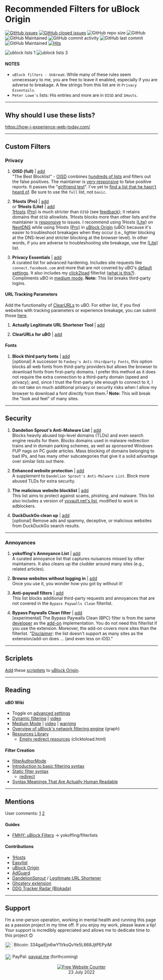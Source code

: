 # Recommended Filters for uBlock Origin

[![GitHub issues](https://img.shields.io/github/issues/yokoffing/filterlists)](https://github.com/yokoffing/filterlists/issues)
[![GitHub closed issues](https://badgen.net/github/closed-issues/yokoffing/filterlists?color=green)](https://github.com/yokoffing/filterlists/issues?q=is%3Aissue+is%3Aclosed)
![GitHub repo size](https://img.shields.io/github/repo-size/yokoffing/filterlists)
![GitHub](https://img.shields.io/github/license/yokoffing/filterlists?color=blue)
![GitHub Maintained](https://img.shields.io/badge/Open%20Source-Yes-green)
![GitHub commit activity](https://img.shields.io/github/commit-activity/y/yokoffing/filterlists)
![GitHub last commit](https://img.shields.io/github/last-commit/yokoffing/filterlists)
![GitHub Maintained](https://img.shields.io/badge/maintained-yes-green)
[![Hits](https://hits.seeyoufarm.com/api/count/incr/badge.svg?url=https%3A%2F%2Fgithub.com%2Fyokoffing%2Ffilterlists&count_bg=%2379C83D&title_bg=%23555555&icon=&icon_color=%23E7E7E7&title=hits&edge_flat=false)](https://hits.seeyoufarm.com)

![ublock lists 1](https://user-images.githubusercontent.com/11689349/193416193-9909ff8a-5e2c-4213-b151-e8d5f687d63f.png)
![ublock lists 3](https://user-images.githubusercontent.com/11689349/193416253-b89a2e66-b335-4dbb-a243-82e571beaf64.png)


#### NOTES
 - `uBlock filters - Unbreak`: While many of these rules seem unnecessary to me, you are free to leave it enabled, especially if you are adverse to breakage. A few strings from this list are in `Privacy Essentails`.
 - `Peter Lowe's` lists: His entries and more are in `OISD` and `1Hosts`.
  
 ***
 
 ## Why should I use these lists?
https://how-i-experience-web-today.com/

***

## Custom Filters

### Privacy

1) **OISD (full)** | [add](https://oisd.nl/downloads)
<br> "The Best Blocklist" - [OISD](https://oisd.nl/) combines [hundreds of lists](https://oisd.nl/includedlists/full) and filters out the false positives. The maintainer is [very responsive](https://www.reddit.com/r/oisd_blocklist/comments/s70dhx/oisd_domain_blocklist/?sort=new) to false positive reports. It passes the "[girlfriend test](https://www.urbandictionary.com/define.php?term=girlfriend%20test#:~:text=When%20a%20piece%20of%20technology%20is%20easy%20enough%20for%20your%20girlfriend%20to%20use%20without%20calling%20you)". I've yet to [find a list that he hasn't heard of](https://oisd.nl/knownlists.php). Be sure to use the `full` list, not `basic`.

2) **1Hosts (Pro)** | [add](https://raw.githubusercontent.com/badmojr/1Hosts/master/Pro/adblock.txt)
<br> or **1Hosts (Lite)** | [add](https://o0.pages.dev/Lite/adblock.txt)
<br> [1Hosts](https://github.com/badmojr/1Hosts#safeguard-your-devices-against-pesky-ads-trackers-and-malware) [(Pro)](https://raw.githubusercontent.com/badmojr/1Hosts/master/Pro/adblock.txt) is much stricter than `OISD` (see [feedback](https://old.reddit.com/r/nextdns/comments/uxwabr/kind_of_amazed_at_1hosts_pro/)); it retains domains that `OISD` allowlists. 1Hosts blocks more than other lists and the maintainer is [responsive](https://github.com/badmojr/1Hosts/issues) to issues. I recommend using 1Hosts [(Lite)](https://github.com/badmojr/1Hosts#1hosts-lite) on [NextDNS](https://nextdns.io/?from=xujj63g5) while using 1Hosts [(Pro)](https://github.com/badmojr/1Hosts#1hosts-pro) in [uBlock Origin](https://addons.mozilla.org/blog/ublock-origin-everything-you-need-to-know-about-the-ad-blocker/) (uBO) because it's easier to troubleshoot breakages when they occur (i.e., lighter blocking at the DNS-level and stricter blocking at the browser-level). In other words, if you are adverse to troubleshooting site breakage, use the [(Lite)](https://o0.pages.dev/Lite/adblock.txt) list.

3) **Privacy Essentials** | [add](https://raw.githubusercontent.com/yokoffing/filterlists/main/privacy_essentials.txt) 
<br> A curated list for advanced hardening. Includes site requests like `connect.facebook.com` and more that are not covered by uBO's [default settings](https://github.com/gorhill/uBlock/wiki/uBlock-and-others:-Blocking-ads,-trackers,-malwares#observations). It also includes my [click2load](https://raw.githubusercontent.com/yokoffing/filterlists/main/click2load.txt) filterlist ([what is this?](https://twitter.com/gorhill/status/1377613392559636486)). Compliments uBO in [medium mode](https://github.com/gorhill/uBlock/wiki/Blocking-mode:-medium-mode). **Note:** This list breaks third-party logins.

#### URL Tracking Parameters

Add the functionality of [ClearURLs](https://github.com/ClearURLs/Addon#-clearurls-) to uBO. For either list, if you find websites with tracking parameters or experience breakage, you can submit those [here](https://github.com/DandelionSprout/adfilt/discussions/163?sort=new).
1) **Actually Legitimate URL Shortener Tool** | [add](https://raw.githubusercontent.com/DandelionSprout/adfilt/master/LegitimateURLShortener.txt)

2) **ClearURLs for uBO** | [add](https://raw.githubusercontent.com/DandelionSprout/adfilt/master/ClearURLs%20for%20uBo/clear_urls_uboified.txt)

#### Fonts

1) **Block third party fonts** | [add](https://raw.githubusercontent.com/yokoffing/filterlists/main/block_third_party_fonts.txt)
<br> [optional] A successor to `Fanboy's Anti-thirdparty Fonts`, this option blocks all web fonts from third-party providers but allows the browser to download fonts from first-party domains. I prefer this method as it does not require the extra connection to a third-party domain (speed and privacy); and, since I trust the first-party site enough to connect to it, I do not take on much additional privacy or security risks when I allow my browser to download a font directly from them.<sup>[1](https://collinmbarrett.com/block-web-fonts/)</sup> **Note:** This will break the "look and feel" of many sites.

***

## Security

1) **Dandelion Sprout's Anti-Malware List** | [add](https://raw.githubusercontent.com/DandelionSprout/adfilt/master/Dandelion%20Sprout's%20Anti-Malware%20List.txt)
<br> Blocks heavily abused top-level domains (TLDs) and even search engine results for them. Blocks domains used in malware redirection trains and in domain parking schemes, as well as sponsored Windows PUP nags on PC guide articles. Mass blocking of domains belonging to bad IPs, and has many other subcategories that give it a solid advantage over similar lists out there.

2) **Enhanced website protection** | [add](https://raw.githubusercontent.com/yokoffing/filterlists/main/enhanced_site_protection.txt)
<br> A supplement to `Dandelion Sprout's Anti-Malware List`. Block more abused TLDs for extra security.

3) **The malicious website blocklist** | [add](https://raw.githubusercontent.com/iam-py-test/my_filters_001/main/antimalware.txt)
<br> This list aims to protect against scams, phishing, and malware. This list also includes a version of [vxvault.net's list](https://github.com/iam-py-test/vxvault_filter), modified to work in adblockers.

4) **DuckDuckGo clean up** | [add](https://raw.githubusercontent.com/iam-py-test/my_filters_001/main/duckduckgo-clean-up.txt)
<br> [optional] Remove ads and spammy, deceptive, or malicious websites from DuckDuckGo search results.

***

### Annoyances

1) **yokoffing's Annoyance List** | [add](https://raw.githubusercontent.com/yokoffing/filterlists/main/annoyance_list.txt)
<br> A curated annoyance list that captures nuisances missed by other maintainers. It also cleans up the cludder around many sites (e.g., related articles).

2) **Browse websites without logging in** | [add](https://raw.githubusercontent.com/DandelionSprout/adfilt/master/BrowseWebsitesWithoutLoggingIn.txt)
<br> Once you use it, you wonder how you got by without it!

3) **Anti-paywall filters** | [add](https://raw.githubusercontent.com/llacb47/miscfilters/master/antipaywall.txt)
 <br> This list blocks additional third-party requests and annoyances that are not covered in the `Bypass Paywalls Clean` filterlist.

4) **Bypass Paywalls Clean filter** | [add](https://gitlab.com/magnolia1234/bypass-paywalls-clean-filters/-/raw/main/bpc-paywall-filter.txt)
 <br> [experimental] The Bypass Paywalls Clean (BPC) filter is from the same [developer](https://gitlab.com/magnolia1234) as the [add-on](https://addons.mozilla.org/en-US/firefox/addon/bypass-paywalls-clean/) implementation. You do not need this filterlist if you use the extension. Moreover, the add-on covers more sites than the filterlist. "[Disclaimer](https://gitlab.com/magnolia1234/bypass-paywalls-clean-filters#bypass-paywalls-clean-filters): the list doesn't support as many sites as the extension/add-on does ... (and even less on iOS)."
 
 ***
 
## Scriplets
[Add](https://github.com/gorhill/uBlock/wiki/Advanced-settings#userresourceslocation) these [scriptlets](https://github.com/uBlock-user/uBO-Scriptlets) to [uBlock Origin](https://addons.mozilla.org/blog/ublock-origin-everything-you-need-to-know-about-the-ad-blocker/).

***

## Reading
#### uBO Wiki
* Toggle on [advanced settings](https://github.com/gorhill/uBlock/wiki/Advanced-user-features)
* [Dynamic filtering](https://github.com/gorhill/uBlock/wiki/Dynamic-filtering:-quick-guide) | [video](https://www.youtube.com/watch?v=2lisQQmWQkY)
* [Medium Mode](https://github.com/gorhill/uBlock/wiki/Blocking-mode:-medium-mode) | [video](https://youtu.be/2lisQQmWQkY?t=804) | [warning](https://old.reddit.com/r/firefox/comments/y0oce5/comment/irvpvrn/?context=1)
* [Overview of uBlock's network filtering engine](https://github.com/gorhill/uBlock/wiki/Overview-of-uBlock's-network-filtering-engine) (graph)
* [Resources Library](https://github.com/gorhill/uBlock/wiki/Resources-Library#defuser-scriptlets)
    * [Empty redirect resources](https://github.com/gorhill/uBlock/wiki/Resources-Library#empty-redirect-resources) (clicktoload.html)

#### Filter Creation
* [filterAuthorMode](https://github.com/gorhill/uBlock/wiki/Advanced-settings#filterauthormode)
* [Introduction to basic filtering syntax](https://github.com/gorhill/uBlock/wiki/Introduction-to-basic-filtering-syntax)
* [Static filter syntax](https://github.com/gorhill/uBlock/wiki/Static-filter-syntax)
    * [redirect](https://github.com/gorhill/uBlock/wiki/Static-filter-syntax#redirect)
* [Syntax Meanings That Are Actually Human Readable](https://github.com/DandelionSprout/adfilt/blob/master/Wiki/SyntaxMeaningsThatAreActuallyHumanReadable.md)

***

## Mentions

User comments: [1](https://old.reddit.com/r/uBlockOrigin/comments/t5ipte/deleted_by_user/hz5edjk/?context=2) [2](https://old.reddit.com/r/dataisbeautiful/comments/t52qxa/oc_i_updated_our_famous_password_table_for_2022/hz4bcq8/?context=2)

#### Guides
* [FMHY: uBlock Filters](https://github.com/nbats/FMHYedit/blob/main/STORAGE.md#ublock-filters) → yokoffing/filterlists

#### Contributions
* [1Hosts](https://github.com/badmojr/1Hosts/issues?q=is%3Aissue+author%3Ayokoffing+)
* [Easylist](https://github.com/easylist/easylist/issues?q=is%3Aissue+author%3Ayokoffing+)
* [uBlock Origin](https://github.com/uBlockOrigin/uAssets/issues?q=is%3Aissue+author%3Ayokoffing+)
* [AdGuard](https://github.com/AdguardTeam/AdguardFilters/issues?q=is%3Aissue+author%3Ayokoffing+)
* [DandelionSprout](https://github.com/DandelionSprout/adfilt/issues?q=+author%3Ayokoffing) / [Legitimate URL Shortener](https://github.com/DandelionSprout/adfilt/discussions/163?sort=new)
* [Ghostery extension](https://github.com/ghostery/ghostery-extension/issues?q=is%3Aissue+author%3Ayokoffing)
* [DDG Tracker Radar (Blokada)](https://community.blokada.org/t/introducing-duckduckgo-tracker-radar-to-blokada/469)

***

## Support
I’m a one-person operation, working in mental health and running this page as a passion project in my time off. If you enjoy my work, please leave a tip! Your support is incredibly appreciated and allows me to dedicate time to this project :blush:

<img align="top" width="25px" src="https://coekuss.com/quietfox/bitcoin.png"> Bitcoin: 334gaiEjn6wY1VksQvYe5L668JjtPEPyiM

<img align="top" width="20px" src="https://coekuss.com/quietfox/paypal.png"> PayPal: [paypal.me](about:blank) (forthcoming)

<div align='center'><a href='https://www.websitecounterfree.com'><img src='https://www.websitecounterfree.com/c.php?d=9&id=19652&s=1' border='0' alt='Free Website Counter'></a><br / >
<div align='center'>23 July 2022</div>
